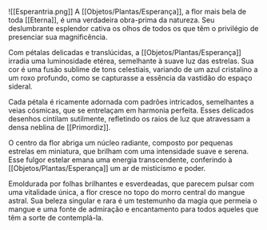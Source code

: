 ![[Esperantria.png]]
A [[Objetos/Plantas/Esperança]], a flor mais bela de toda [[Eterna]], é uma verdadeira obra-prima da natureza. Seu deslumbrante esplendor cativa os olhos de todos os que têm o privilégio de presenciar sua magnificência.

Com pétalas delicadas e translúcidas, a [[Objetos/Plantas/Esperança]] irradia uma luminosidade etérea, semelhante à suave luz das estrelas. Sua cor é uma fusão sublime de tons celestiais, variando de um azul cristalino a um roxo profundo, como se capturasse a essência da vastidão do espaço sideral.

Cada pétala é ricamente adornada com padrões intricados, semelhantes a veias cósmicas, que se entrelaçam em harmonia perfeita. Esses delicados desenhos cintilam sutilmente, refletindo os raios de luz que atravessam a densa neblina de [[Primordiz]].

O centro da flor abriga um núcleo radiante, composto por pequenas estrelas em miniatura, que brilham com uma intensidade suave e serena. Esse fulgor estelar emana uma energia transcendente, conferindo à [[Objetos/Plantas/Esperança]] um ar de misticismo e poder.

Emoldurada por folhas brilhantes e esverdeadas, que parecem pulsar com uma vitalidade única, a flor cresce no topo do morro central do mangue astral. Sua beleza singular e rara é um testemunho da magia que permeia o mangue  e uma fonte de admiração e encantamento para todos aqueles que têm a sorte de contemplá-la.
